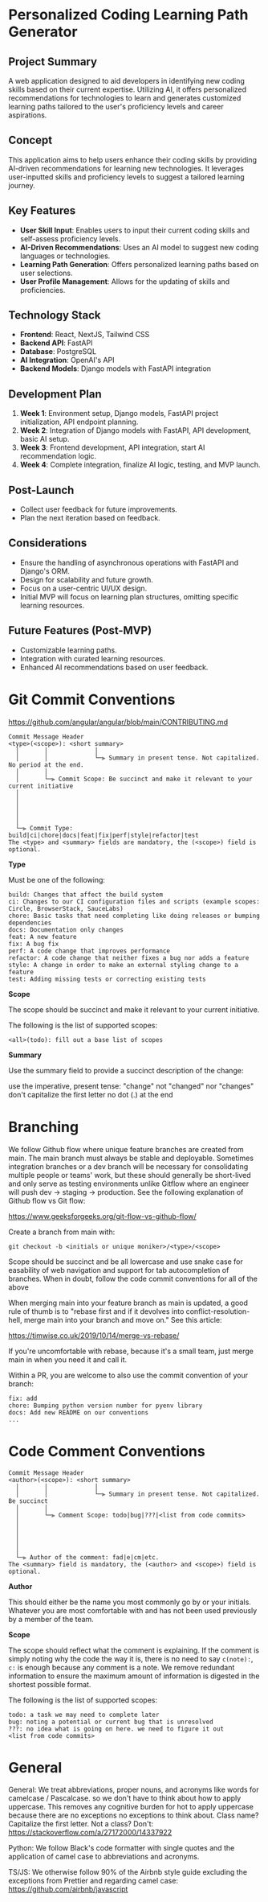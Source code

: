 # Personalized Coding Learning Path Generator

## Project Summary

A web application designed to aid developers in identifying new coding skills based on their current expertise. Utilizing AI, it offers personalized recommendations for technologies to learn and generates customized learning paths tailored to the user's proficiency levels and career aspirations.

## Concept

This application aims to help users enhance their coding skills by providing AI-driven recommendations for learning new technologies. It leverages user-inputted skills and proficiency levels to suggest a tailored learning journey.

## Key Features

- **User Skill Input**: Enables users to input their current coding skills and self-assess proficiency levels.
- **AI-Driven Recommendations**: Uses an AI model to suggest new coding languages or technologies.
- **Learning Path Generation**: Offers personalized learning paths based on user selections.
- **User Profile Management**: Allows for the updating of skills and proficiencies.

## Technology Stack

- **Frontend**: React, NextJS, Tailwind CSS
- **Backend API**: FastAPI
- **Database**: PostgreSQL
- **AI Integration**: OpenAI's API
- **Backend Models**: Django models with FastAPI integration

## Development Plan

1. **Week 1**: Environment setup, Django models, FastAPI project initialization, API endpoint planning.
2. **Week 2**: Integration of Django models with FastAPI, API development, basic AI setup.
3. **Week 3**: Frontend development, API integration, start AI recommendation logic.
4. **Week 4**: Complete integration, finalize AI logic, testing, and MVP launch.

## Post-Launch

- Collect user feedback for future improvements.
- Plan the next iteration based on feedback.

## Considerations

- Ensure the handling of asynchronous operations with FastAPI and Django's ORM.
- Design for scalability and future growth.
- Focus on a user-centric UI/UX design.
- Initial MVP will focus on learning plan structures, omitting specific learning resources.

## Future Features (Post-MVP)

- Customizable learning paths.
- Integration with curated learning resources.
- Enhanced AI recommendations based on user feedback.


# Git Commit Conventions

https://github.com/angular/angular/blob/main/CONTRIBUTING.md

```
Commit Message Header
<type>(<scope>): <short summary>
  │       │             │
  │       │             └─⫸ Summary in present tense. Not capitalized. No period at the end.
  │       │
  │       └─⫸ Commit Scope: Be succinct and make it relevant to your current initiative
  │
  │
  │
  │
  │
  └─⫸ Commit Type: build|ci|chore|docs|feat|fix|perf|style|refactor|test
The <type> and <summary> fields are mandatory, the (<scope>) field is optional.
```

**Type**

Must be one of the following:
```
build: Changes that affect the build system
ci: Changes to our CI configuration files and scripts (example scopes: Circle, BrowserStack, SauceLabs)
chore: Basic tasks that need completing like doing releases or bumping dependencies
docs: Documentation only changes
feat: A new feature
fix: A bug fix
perf: A code change that improves performance
refactor: A code change that neither fixes a bug nor adds a feature
style: A change in order to make an external styling change to a feature
test: Adding missing tests or correcting existing tests
```

**Scope**

The scope should be succinct and make it relevant to your current initiative.

The following is the list of supported scopes:

`<all>(todo): fill out a base list of scopes`

**Summary**

Use the summary field to provide a succinct description of the change:

use the imperative, present tense: "change" not "changed" nor "changes"
don't capitalize the first letter
no dot (.) at the end


# Branching
We follow Github flow where unique feature branches are created from main. The main branch must always be stable and deployable. Sometimes integration branches or a dev branch will be necessary for consolidating multiple people or teams' work, but these should generally be short-lived and only serve as testing environments unlike Gitflow where an engineer will push dev -> staging -> production. See the following explanation of Github flow vs Git flow:

https://www.geeksforgeeks.org/git-flow-vs-github-flow/

Create a branch from main with:

```
git checkout -b <initials or unique moniker>/<type>/<scope>
```

Scope should be succinct and be all lowercase and use snake case for easability of web navigation and support for tab autocompletion of branches. When in doubt, follow the code commit conventions for all of the above

When merging main into your feature branch as main is updated, a good rule of thumb is to "rebase first and if it devolves into conflict-resolution-hell, merge main into your branch and move on." See this article:

https://timwise.co.uk/2019/10/14/merge-vs-rebase/

If you're uncomfortable with rebase, because it's a small team, just merge main in when you need it and call it.

Within a PR, you are welcome to also use the commit convention of your branch:

```
fix: add
chore: Bumping python version number for pyenv library
docs: Add new README on our conventions
...
```

# Code Comment Conventions

```
Commit Message Header
<author>(<scope>): <short summary>
  │       │             │
  │       │             └─⫸ Summary in present tense. Not capitalized. Be succinct
  │       │
  │       └─⫸ Comment Scope: todo|bug|???|<list from code commits>
  │
  │
  │
  │
  │
  └─⫸ Author of the comment: fad|e|cm|etc.
The <summary> field is mandatory, the (<author> and <scope>) field is optional.
```

**Author**

This should either be the name you most commonly go by or your initials. Whatever you are most comfortable with and has not been used previously by a member of the team.

**Scope**

The scope should reflect what the comment is explaining. If the comment is simply noting why the code the way it is, there is no need to say `c(note):`, `c:` is enough because any comment is a note. We remove redundant information to ensure the maximum amount of information is digested in the shortest possible format.

The following is the list of supported scopes:
```
todo: a task we may need to complete later
bug: noting a potential or current bug that is unresolved
???: no idea what is going on here. we need to figure it out
<list from code commits>
```

# General

General: We treat abbreviations, proper nouns, and acronyms like words for camelcase / Pascalcase. so we don't have to think about how to apply uppercase. This removes any cognitive burden for hot to apply uppercase because there are no exceptions no exceptions to think about. Class name? Capitalize the first letter. Not a class? Don't:
https://stackoverflow.com/a/27172000/14337922

Python: We follow Black's code formatter with single quotes and the application of camel case to abbreviations and acronyms.

TS/JS: We otherwise follow 90% of the Airbnb style guide excluding the exceptions from Prettier and regarding camel case:
https://github.com/airbnb/javascript
